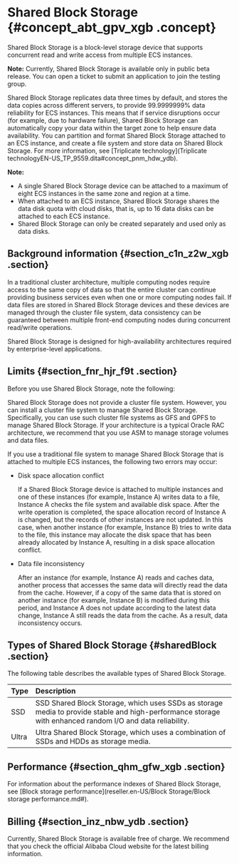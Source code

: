 # Shared Block Storage {#concept_abt_gpv_xgb .concept}

Shared Block Storage is a block-level storage device that supports concurrent read and write access from multiple ECS instances.

**Note:** Currently, Shared Block Storage is available only in public beta release. You can open a ticket to submit an application to join the testing group.

Shared Block Storage replicates data three times by default, and stores the data copies across different servers, to provide 99.9999999% data reliability for ECS instances. This means that if service disruptions occur \(for example, due to hardware failure\), Shared Block Storage can automatically copy your data within the target zone to help ensure data availability. You can partition and format Shared Block Storage attached to an ECS instance, and create a file system and store data on Shared Block Storage. For more information, see [Triplicate technology](Triplicate technologyEN-US_TP_9559.dita#concept_pnm_hdw_ydb).

**Note:** 

-   A single Shared Block Storage device can be attached to a maximum of eight ECS instances in the same zone and region at a time.
-   When attached to an ECS instance, Shared Block Storage shares the data disk quota with cloud disks, that is, up to 16 data disks can be attached to each ECS instance.
-   Shared Block Storage can only be created separately and used only as data disks.

## Background information {#section_c1n_z2w_xgb .section}

In a traditional cluster architecture, multiple computing nodes require access to the same copy of data so that the entire cluster can continue providing business services even when one or more computing nodes fail. If data files are stored in Shared Block Storage devices and these devices are managed through the cluster file system, data consistency can be guaranteed between multiple front-end computing nodes during concurrent read/write operations.

Shared Block Storage is designed for high-availability architectures required by enterprise-level applications.

## Limits {#section_fnr_hjr_f9t .section}

Before you use Shared Block Storage, note the following:

Shared Block Storage does not provide a cluster file system. However, you can install a cluster file system to manage Shared Block Storage. Specifically, you can use such cluster file systems as GFS and GPFS to manage Shared Block Storage. If your architecture is a typical Oracle RAC architecture, we recommend that you use ASM to manage storage volumes and data files.

If you use a traditional file system to manage Shared Block Storage that is attached to multiple ECS instances, the following two errors may occur:

-   Disk space allocation conflict

    If a Shared Block Storage device is attached to multiple instances and one of these instances \(for example, Instance A\) writes data to a file, Instance A checks the file system and available disk space. After the write operation is completed, the space allocation record of Instance A is changed, but the records of other instances are not updated. In this case, when another instance \(for example, Instance B\) tries to write data to the file, this instance may allocate the disk space that has been already allocated by Instance A, resulting in a disk space allocation conflict.

-   Data file inconsistency

    After an instance \(for example, Instance A\) reads and caches data, another process that accesses the same data will directly read the data from the cache. However, if a copy of the same data that is stored on another instance \(for example, Instance B\) is modified during this period, and Instance A does not update according to the latest data change, Instance A still reads the data from the cache. As a result, data inconsistency occurs.


## Types of Shared Block Storage {#sharedBlock .section}

The following table describes the available types of Shared Block Storage.

|Type|Description|
|:---|:----------|
|SSD|SSD Shared Block Storage, which uses SSDs as storage media to provide stable and high-performance storage with enhanced random I/O and data reliability.|
|Ultra|Ultra Shared Block Storage, which uses a combination of SSDs and HDDs as storage media.|

## Performance {#section_qhm_gfw_xgb .section}

For information about the performance indexes of Shared Block Storage, see [Block storage performance](reseller.en-US/Block Storage/Block storage performance.md#).

## Billing {#section_inz_nbw_ydb .section}

Currently, Shared Block Storage is available free of charge. We recommend that you check the official Alibaba Cloud website for the latest billing information.

